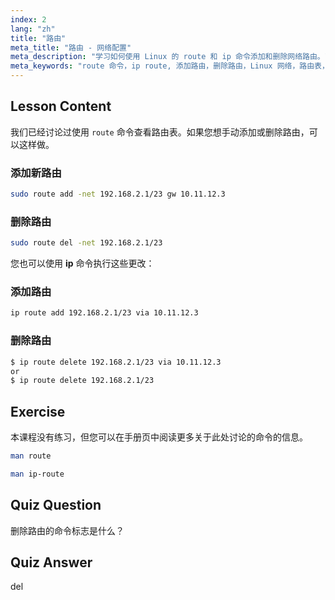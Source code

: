 ```yaml
---
index: 2
lang: "zh"
title: "路由"
meta_title: "路由 - 网络配置"
meta_description: "学习如何使用 Linux 的 route 和 ip 命令添加和删除网络路由。了解初学者和中级用户的路由表管理。"
meta_keywords: "route 命令，ip route, 添加路由，删除路由，Linux 网络，路由表，Linux 教程，初学者指南"
---
```


## Lesson Content

我们已经讨论过使用 `route` 命令查看路由表。如果您想手动添加或删除路由，可以这样做。

### 添加新路由

```bash
sudo route add -net 192.168.2.1/23 gw 10.11.12.3
```

### 删除路由

```bash
sudo route del -net 192.168.2.1/23
```

您也可以使用 **ip** 命令执行这些更改：

### 添加路由

```bash
ip route add 192.168.2.1/23 via 10.11.12.3
```

### 删除路由

```bash
$ ip route delete 192.168.2.1/23 via 10.11.12.3
or
$ ip route delete 192.168.2.1/23
```

## Exercise

本课程没有练习，但您可以在手册页中阅读更多关于此处讨论的命令的信息。

```bash
man route
```

```bash
man ip-route
```

## Quiz Question

删除路由的命令标志是什么？

## Quiz Answer

del
